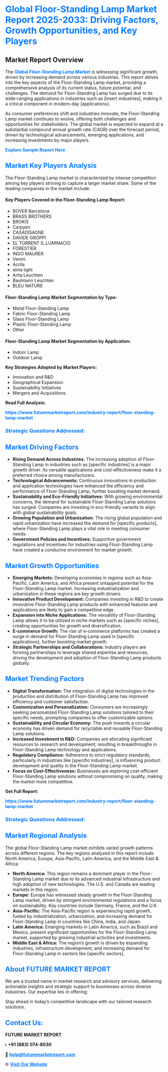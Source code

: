<h1 style="color: #007BFF;">Global Floor-Standing Lamp Market Report 2025-2033: Driving Factors, Growth Opportunities, and Key Players</h1>

<section id="overview">
<h2>Market Report Overview</h2>
<p>The <a href="https://www.futuremarketreport.com/industry-report/floor-standing-lamp-market" style="color: #007BFF; text-decoration: none;"><strong>Global Floor-Standing Lamp Market</strong></a> is witnessing significant growth, driven by increasing demand across various industries. This report delves into the key aspects of the Floor-Standing Lamp market, providing a comprehensive analysis of its current status, future potential, and challenges. The demand for Floor-Standing Lamp has surged due to its wide-ranging applications in industries such as [insert industries], making it a critical component in modern-day [applications].</p>
<p>As consumer preferences shift and industries innovate, the Floor-Standing Lamp market continues to evolve, offering both challenges and opportunities for stakeholders. The global market is expected to expand at a substantial compound annual growth rate (CAGR) over the forecast period, driven by technological advancements, emerging applications, and increasing investments by major players.</p>
</section>

<section id="overview">
<p><a href="https://www.futuremarketreport.com/request-sample/reportId=107274" style="color: #007BFF; text-decoration: none;"><strong>Explore Sample Report Here</strong></a></p>
</section>

<section id="key-players">
<h2 style="color: #007BFF;">Market Key Players Analysis</h2>
<p>The Floor-Standing Lamp market is characterized by intense competition among key players striving to capture a larger market share. Some of the leading companies in the market include:</p>
<h4>Key Players Covered in the Floor-Standing Lamp Report:</h4>
<ul><li>BOVER Barcelona</li><li>BRASS BROTHERS</li><li>BROKIS</li><li>Carpyen</li><li>CASADISAGNE</li><li>DAVIDE GROPPI</li><li>EL TORRENT IL.LUMINACIO</li><li>FORESTIER</li><li>INGO MAURER</li><li>Venini</li><li>Acrila</li><li>alma light</li><li>Anta Leuchten</li><li>Baulmann Leuchten</li><li>BLEU NATURE</li></ul>
<h4>Floor-Standing Lamp Market Segmentation by Type:</h4>
<ul><li>Metal Floor-Standing Lamp</li><li>Fabric Floor-Standing Lamp</li><li>Glass Floor-Standing Lamp</li><li>Plastic Floor-Standing Lamp</li><li>Other</li></ul>

<h4>Floor-Standing Lamp Market Segmentation by Application:</h4>
<ul><li>Indoor Lamp</li><li>Outdoor Lamp</li></ul>
<p><strong>Key Strategies Adopted by Market Players:</strong></p>
<ul>
<li>Innovation and R&D</li>
<li>Geographical Expansion</li>
<li>Sustainability Initiatives</li>
<li>Mergers and Acquisitions</li>
</ul>
</section>

<section>
<p><strong>Read Full Analysis: </strong></p><a href="https://www.futuremarketreport.com/industry-report/floor-standing-lamp-market" style="color: #007BFF; text-decoration: none;"><strong>https://www.futuremarketreport.com/industry-report/floor-standing-lamp-market</strong></a>
<h3 style="color: #007BFF;">Strategic Questions Addressed:</h3>
</section>

<section id="driving-factors">
<h2 style="color: #007BFF;">Market Driving Factors</h2>
<ul>
<li><strong>Rising Demand Across Industries:</strong> The increasing adoption of Floor-Standing Lamp in industries such as [specific industries] is a major growth driver. Its versatile applications and cost-effectiveness make it a preferred choice among manufacturers.</li>
<li><strong>Technological Advancements:</strong> Continuous innovations in production and application technologies have enhanced the efficiency and performance of Floor-Standing Lamp, further boosting market demand.</li>
<li><strong>Sustainability and Eco-Friendly Initiatives:</strong> With growing environmental concerns, the demand for sustainable Floor-Standing Lamp solutions has surged. Companies are investing in eco-friendly variants to align with global sustainability goals.</li>
<li><strong>Growing Population and Urbanization:</strong> The rising global population and rapid urbanization have increased the demand for [specific products], where Floor-Standing Lamp plays a vital role in meeting consumer needs.</li>
<li><strong>Government Policies and Incentives:</strong> Supportive government regulations and incentives for industries using Floor-Standing Lamp have created a conducive environment for market growth.</li>
</ul>
</section>

<section id="growth-opportunities">
<h2 style="color: #007BFF;">Market Growth Opportunities</h2>
<ul>
<li><strong>Emerging Markets:</strong> Developing economies in regions such as Asia-Pacific, Latin America, and Africa present untapped potential for the Floor-Standing Lamp market. Increasing industrialization and urbanization in these regions are key growth drivers.</li>
<li><strong>Innovative Product Development:</strong> Companies investing in R&D to create innovative Floor-Standing Lamp products with enhanced features and applications are likely to gain a competitive edge.</li>
<li><strong>Expansion into Niche Applications:</strong> The versatility of Floor-Standing Lamp allows it to be utilized in niche markets such as [specific niches], creating opportunities for growth and diversification.</li>
<li><strong>E-commerce Growth:</strong> The rise of e-commerce platforms has created a surge in demand for Floor-Standing Lamp used in [specific applications], further boosting market growth.</li>
<li><strong>Strategic Partnerships and Collaborations:</strong> Industry players are forming partnerships to leverage shared expertise and resources, driving the development and adoption of Floor-Standing Lamp products globally.</li>
</ul>
</section>

<section id="trending-factors">
<h2 style="color: #007BFF;">Market Trending Factors</h2>
<ul>
<li><strong>Digital Transformation:</strong> The integration of digital technologies in the production and distribution of Floor-Standing Lamp has improved efficiency and customer satisfaction.</li>
<li><strong>Customization and Personalization:</strong> Consumers are increasingly seeking personalized Floor-Standing Lamp solutions tailored to their specific needs, prompting companies to offer customizable options.</li>
<li><strong>Sustainability and Circular Economy:</strong> The push towards a circular economy has driven demand for recyclable and reusable Floor-Standing Lamp solutions.</li>
<li><strong>Increased Investment in R&D:</strong> Companies are allocating significant resources to research and development, resulting in breakthroughs in Floor-Standing Lamp technology and applications.</li>
<li><strong>Regulatory Compliance:</strong> Adherence to strict regulatory standards, particularly in industries like [specific industries], is influencing product development and quality in the Floor-Standing Lamp market.</li>
<li><strong>Focus on Cost-Effectiveness:</strong> Businesses are exploring cost-efficient Floor-Standing Lamp solutions without compromising on quality, making the market more competitive.</li>
</ul>
</section>

<section>
<p><strong>Get Full Report: </strong></p><a href="https://www.futuremarketreport.com/industry-report/floor-standing-lamp-market" style="color: #007BFF; text-decoration: none;"><strong>https://www.futuremarketreport.com/industry-report/floor-standing-lamp-market</strong></a>
<h3 style="color: #007BFF;">Strategic Questions Addressed:</h3>
</section>


<section id="regional-analysis">
<h2 style="color: #007BFF;">Market Regional Analysis</h2>
<p>The global Floor-Standing Lamp market exhibits varied growth patterns across different regions. The key regions analyzed in this report include North America, Europe, Asia-Pacific, Latin America, and the Middle East & Africa:</p>
<ul>
<li><strong>North America:</strong> This region remains a dominant player in the Floor-Standing Lamp market due to its advanced industrial infrastructure and high adoption of new technologies. The U.S. and Canada are leading markets in this region.</li>
<li><strong>Europe:</strong> Europe has witnessed steady growth in the Floor-Standing Lamp market, driven by stringent environmental regulations and a focus on sustainability. Key countries include Germany, France, and the U.K.</li>
<li><strong>Asia-Pacific:</strong> The Asia-Pacific region is experiencing rapid growth, fueled by industrialization, urbanization, and increasing demand for Floor-Standing Lamp in countries like China, India, and Japan.</li>
<li><strong>Latin America:</strong> Emerging markets in Latin America, such as Brazil and Mexico, present significant opportunities for the Floor-Standing Lamp market, supported by growing industrial activities and investments.</li>
<li><strong>Middle East & Africa:</strong> The region’s growth is driven by expanding industries, infrastructure development, and increasing demand for Floor-Standing Lamp in sectors like [specific sectors].</li>
</ul>
</section>

<footer>
<h2 style="color: #007BFF;">About FUTURE MARKET REPORT</h2>
<p>We are a trusted name in market research and advisory services, delivering actionable insights and strategic support to businesses across diverse industries. Our expertise lies in offering:</p>

<p>Stay ahead in today’s competitive landscape with our tailored research solutions.</p>

<h2 style="color: #007BFF;">Contact Us:</h2>
<p><strong>FUTURE MARKET REPORT</strong></p>
<p>📞 <strong>+91 (883) 074-8030</strong></p>
<p>📧 <strong><a href="mailto:help@futuremarketreport.com" style="color: #007BFF;">help@futuremarketreport.com</a></strong></p>
<p>🌐 <strong><a href="https://www.futuremarketreport.com/" style="color: #007BFF;">Visit Our Website</a></strong></p>
</footer>